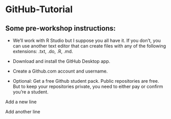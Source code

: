 # GitHub-Tutorial

## Some pre-workshop instructions: 

- We’ll work with R Studio but I suppose you all have it. If you don’t, you can use another text editor that can create files with any of the following extensions: .txt, .do, .R, .md. 

- Download and install the GitHub Desktop app.

- Create a Github.com account and username.

- Optional: Get a free Github student pack. Public repositories are free.  But to keep your repositories private, you need to either pay or confirm you’re a student. 

Add a new line

Add another line